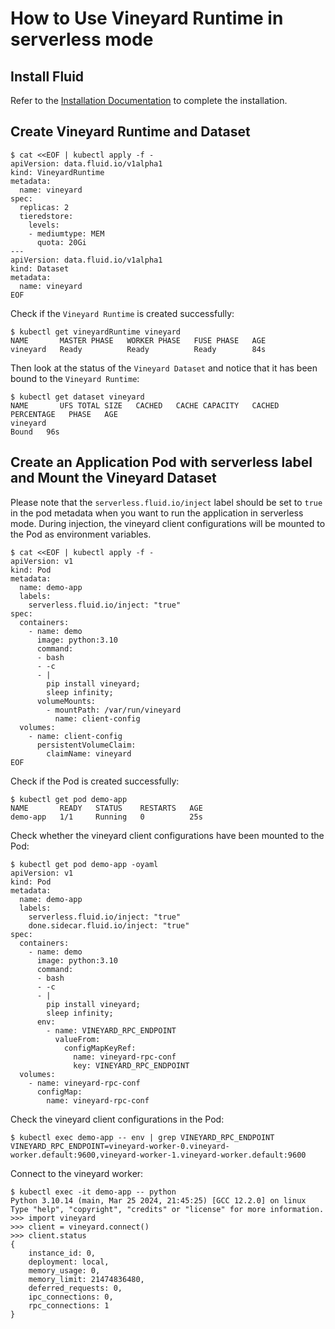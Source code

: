 # How to Use Vineyard Runtime in serverless mode

## Install Fluid

Refer to the [Installation Documentation](../../userguide/install.md) to complete the installation.

## Create Vineyard Runtime and Dataset

```shell
$ cat <<EOF | kubectl apply -f -
apiVersion: data.fluid.io/v1alpha1
kind: VineyardRuntime
metadata:
  name: vineyard
spec:
  replicas: 2
  tieredstore:
    levels:
    - mediumtype: MEM
      quota: 20Gi
---
apiVersion: data.fluid.io/v1alpha1
kind: Dataset
metadata:
  name: vineyard
EOF
```

Check if the `Vineyard Runtime` is created successfully:

```shell
$ kubectl get vineyardRuntime vineyard
NAME       MASTER PHASE   WORKER PHASE   FUSE PHASE   AGE
vineyard   Ready          Ready          Ready        84s
```

Then look at the status of the `Vineyard Dataset` and notice that it has been bound to the `Vineyard Runtime`:

```shell
$ kubectl get dataset vineyard
NAME       UFS TOTAL SIZE   CACHED   CACHE CAPACITY   CACHED PERCENTAGE   PHASE   AGE
vineyard                                                                  Bound   96s
```

## Create an Application Pod with serverless label and Mount the Vineyard Dataset

Please note that the `serverless.fluid.io/inject` label should be set to `true` in the pod metadata when you want to run the application in serverless mode. During injection, the vineyard client configurations will be mounted to the Pod as environment variables.

```shell
$ cat <<EOF | kubectl apply -f -
apiVersion: v1
kind: Pod
metadata:
  name: demo-app
  labels:
    serverless.fluid.io/inject: "true"
spec:
  containers:
    - name: demo
      image: python:3.10
      command:
      - bash
      - -c
      - |
        pip install vineyard;
        sleep infinity;
      volumeMounts:
        - mountPath: /var/run/vineyard
          name: client-config
  volumes:
    - name: client-config
      persistentVolumeClaim:
        claimName: vineyard
EOF
```

Check if the Pod is created successfully:

```shell
$ kubectl get pod demo-app
NAME       READY   STATUS    RESTARTS   AGE
demo-app   1/1     Running   0          25s
```

Check whether the vineyard client configurations have been mounted to the Pod:

```shell
$ kubectl get pod demo-app -oyaml
apiVersion: v1
kind: Pod
metadata:
  name: demo-app
  labels:
    serverless.fluid.io/inject: "true"
    done.sidecar.fluid.io/inject: "true"
spec:
  containers:
    - name: demo
      image: python:3.10
      command:
      - bash
      - -c
      - |
        pip install vineyard;
        sleep infinity;
      env:
        - name: VINEYARD_RPC_ENDPOINT
          valueFrom:
            configMapKeyRef:
              name: vineyard-rpc-conf
              key: VINEYARD_RPC_ENDPOINT
  volumes:
    - name: vineyard-rpc-conf
      configMap:
        name: vineyard-rpc-conf
```

Check the vineyard client configurations in the Pod:

```shell
$ kubectl exec demo-app -- env | grep VINEYARD_RPC_ENDPOINT
VINEYARD_RPC_ENDPOINT=vineyard-worker-0.vineyard-worker.default:9600,vineyard-worker-1.vineyard-worker.default:9600
```

Connect to the vineyard worker:

```shell
$ kubectl exec -it demo-app -- python
Python 3.10.14 (main, Mar 25 2024, 21:45:25) [GCC 12.2.0] on linux
Type "help", "copyright", "credits" or "license" for more information.
>>> import vineyard
>>> client = vineyard.connect()
>>> client.status
{
    instance_id: 0,
    deployment: local,
    memory_usage: 0,
    memory_limit: 21474836480,
    deferred_requests: 0,
    ipc_connections: 0,
    rpc_connections: 1
}
```
